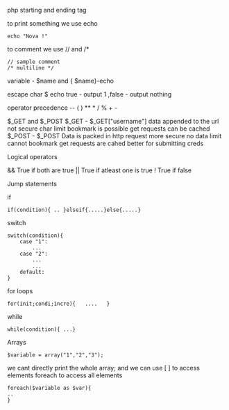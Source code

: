 
php starting and ending tag   <?php  .....      ?>


to print something we use echo 
```
echo "Nova !"
```


to comment we use // and /*
```
// sample comment    
/* multiline */
```


variable - $name  and { $name}-echo

escape char \$
echo true - output 1 ,false - output nothing

operator precedence  --  ( )    **  * / %    + -



$_GET  and $_POST
$_GET -       $_GET["username"]
			data appended to the url
			 not secure
			 char limit
			 bookmark is possible
			 get requests can be cached
$_POST -      $_POST
			 Data is packed in http request
			 more secure
			 no data limit
			 cannot bookmark
			 get requests are cahed
			 better for submitting creds




Logical operators

&&              True if both are true
||                   True if atleast one is true
!                     True if false



Jump statements

if
```
if(condition){ .. }elseif{.....}else{.....}
```


switch
```
switch(condition){
	case "1":
		...
	case "2":
		...
		...
	default:
}
```


for loops

```
for(init;condi;incre){   ....   }
```


while
```
while(condition){ ...}
```




Arrays
```
$variable = array("1","2","3");
```

we cant directly print the whole array; and we can use [ ] to access elements foreach to access all elements
```
foreach($variable as $var){
..
}
```


